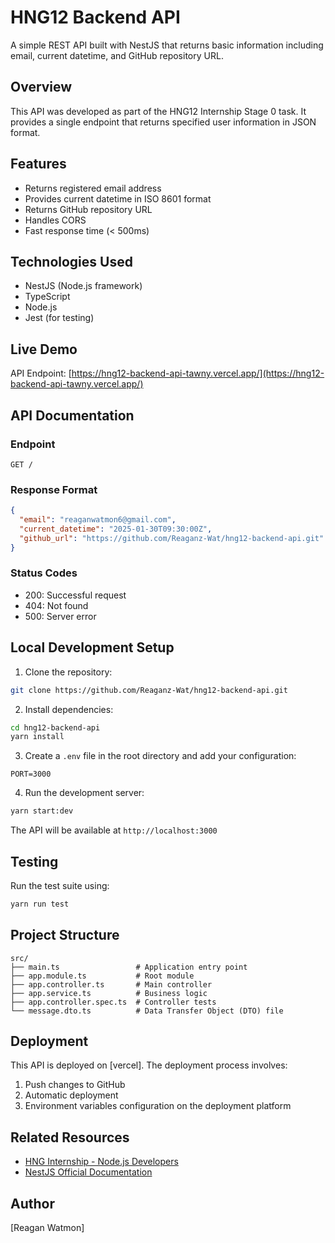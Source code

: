 # HNG12 Backend API

A simple REST API built with NestJS that returns basic information including email, current datetime, and GitHub repository URL.

## Overview

This API was developed as part of the HNG12 Internship Stage 0 task. It provides a single endpoint that returns specified user information in JSON format.

## Features

- Returns registered email address
- Provides current datetime in ISO 8601 format
- Returns GitHub repository URL
- Handles CORS
- Fast response time (< 500ms)

## Technologies Used

- NestJS (Node.js framework)
- TypeScript
- Node.js
- Jest (for testing)

## Live Demo

API Endpoint: [https://hng12-backend-api-tawny.vercel.app/](https://hng12-backend-api-tawny.vercel.app/)

## API Documentation

### Endpoint

```
GET /
```

### Response Format

```json
{
  "email": "reaganwatmon6@gmail.com",
  "current_datetime": "2025-01-30T09:30:00Z",
  "github_url": "https://github.com/Reaganz-Wat/hng12-backend-api.git"
}
```

### Status Codes

- 200: Successful request
- 404: Not found
- 500: Server error

## Local Development Setup

1. Clone the repository:
```bash
git clone https://github.com/Reaganz-Wat/hng12-backend-api.git
```

2. Install dependencies:
```bash
cd hng12-backend-api
yarn install
```

3. Create a `.env` file in the root directory and add your configuration:
```env
PORT=3000
```

4. Run the development server:
```bash
yarn start:dev
```

The API will be available at `http://localhost:3000`

## Testing

Run the test suite using:

```bash
yarn run test
```

## Project Structure

```
src/
├── main.ts                 # Application entry point
├── app.module.ts           # Root module
├── app.controller.ts       # Main controller
├── app.service.ts          # Business logic
├── app.controller.spec.ts  # Controller tests
└── message.dto.ts          # Data Transfer Object (DTO) file
```

## Deployment

This API is deployed on [vercel]. The deployment process involves:

1. Push changes to GitHub
2. Automatic deployment
3. Environment variables configuration on the deployment platform

## Related Resources

- [HNG Internship - Node.js Developers](https://hng.tech/hire/nodejs-developers)
- [NestJS Official Documentation](https://docs.nestjs.com/)

## Author

[Reagan Watmon]